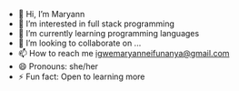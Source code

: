 - 👋 Hi, I’m Maryann
- 👀 I’m interested in full stack programming
- 🌱 I’m currently learning programming languages
- 💞️ I’m looking to collaborate on ...
- 📫 How to reach me igwemaryanneifunanya@gmail.com
- 😄 Pronouns: she/her
- ⚡ Fun fact: Open to learning more

<!---
Maryann1980/Maryann1980 is a ✨ special ✨ repository because its `README.md` (this file) appears on your GitHub profile.
You can click the Preview link to take a look at your changes.
--->
